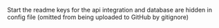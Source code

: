 Start the readme
keys for the api integration and database are hidden in config file (omitted from being uploaded to GitHub by gitignore)

